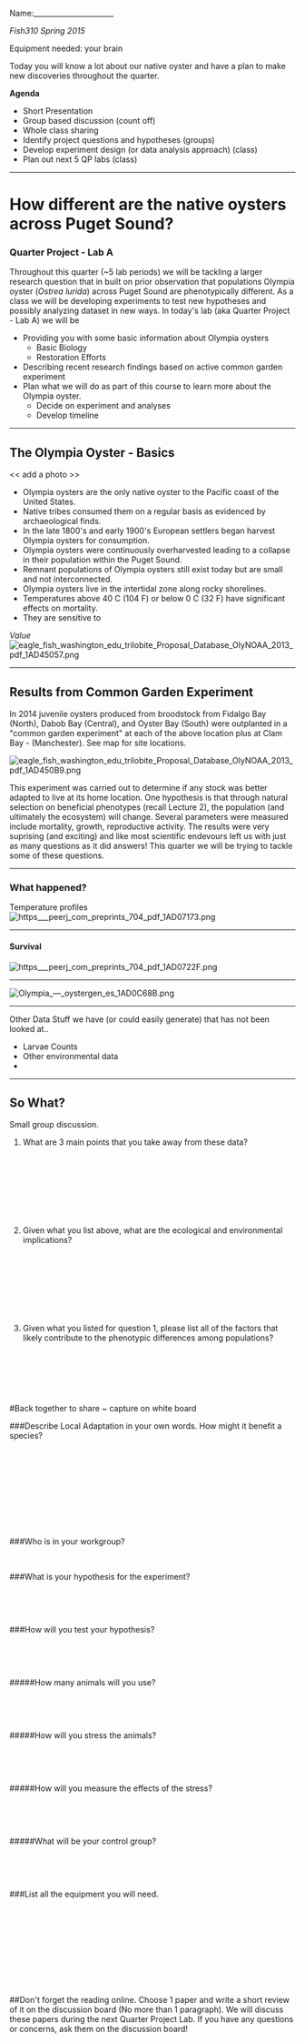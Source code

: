 
Name:______________________

_Fish310 Spring 2015_

Equipment needed: your brain

Today you will know a lot about our native oyster and have a plan to make new discoveries throughout the quarter. 

**Agenda**

- Short Presentation
- Group based discussion (count off)
- Whole class sharing
- Identify project questions and hypotheses (groups)
- Develop experiment design (or data analysis approach) (class)
- Plan out next 5 QP labs  (class)

---

# How different are the native oysters across Puget Sound?
### Quarter Project - Lab A

Throughout this quarter (~5 lab periods) we will be tackling a larger research question that in built on prior observation that populations Olympia oyster (_Ostrea lurida_) across Puget Sound are phenotypically  different. As a class we will be developing experiments to test new hypotheses and possibly analyzing dataset in new ways.  In today's lab (aka Quarter Project - Lab A) we will be     

* Providing you with some basic information about Olympia oysters    
	* Basic Biology	     
	* Restoration Efforts	     
* Describing recent research findings based on active common garden experiment    
* Plan what we will do as part of this course to learn more about the Olympia oyster.    
	* Decide on experiment and analyses    
	* Develop timeline 
	
---    

## The Olympia Oyster - Basics


<< add a photo >>


- Olympia oysters are the only native oyster to the Pacific coast of the United States. 
- Native tribes consumed them on a regular basis as evidenced by archaeological finds.
- In the late 1800's and early 1900's European settlers began harvest Olympia oysters for consumption.
- Olympia oysters were continuously overharvested leading to a collapse in their population within the Puget Sound.
- Remnant populations of Olympia oysters still exist today but are small and not interconnected. 
- Olympia oysters live in the intertidal zone along rocky shorelines.
- Temperatures above 40 C (104 F) or below 0 C (32 F) have significant effects on mortality.
- They are sensitive to 

_Value_
<img src="http://eagle.fish.washington.edu/cnidarian/skitch/eagle_fish_washington_edu_trilobite_Proposal_Database_OlyNOAA_2013_pdf_1AD45057.png" alt="eagle_fish_washington_edu_trilobite_Proposal_Database_OlyNOAA_2013_pdf_1AD45057.png"/>

---


## Results from Common Garden Experiment
In 2014 juvenile oysters produced from broodstock from Fidalgo Bay (North), Dabob Bay (Central), and Oyster Bay (South) were outplanted in a "common garden experiment" at each of the above location plus at Clam Bay - (Manchester). See map for site locations.

<img src="http://eagle.fish.washington.edu/cnidarian/skitch/eagle_fish_washington_edu_trilobite_Proposal_Database_OlyNOAA_2013_pdf_1AD450B9.png" alt="eagle_fish_washington_edu_trilobite_Proposal_Database_OlyNOAA_2013_pdf_1AD450B9.png"/>

This experiment was carried out to determine if any stock was better adapted to live at its home location. One hypothesis is that through natural selection on beneficial phenotypes (recall Lecture 2), the population (and ultimately the ecosystem) will change. Several parameters were measured include mortality, growth, reproductive activity. 
The results were very suprising (and exciting) and like most scientific endevours left us with just as many questions as it did answers! This quarter we will be trying to tackle some of these questions.

---

### What happened?
Temperature profiles
<img src="http://eagle.fish.washington.edu/cnidarian/skitch/https___peerj_com_preprints_704_pdf_1AD07173.png" alt="https___peerj_com_preprints_704_pdf_1AD07173.png"/>

---

#### Survival 
<img src="http://eagle.fish.washington.edu/cnidarian/skitch/https___peerj_com_preprints_704_pdf_1AD0722F.png" alt="https___peerj_com_preprints_704_pdf_1AD0722F.png"/>

---


<img src="http://eagle.fish.washington.edu/cnidarian/skitch/Olympia_—_oystergen_es_1AD0C68B.png" alt="Olympia_—_oystergen_es_1AD0C68B.png"/>

---

Other Data
Stuff we have (or could easily generate) that has not been looked at..

- Larvae Counts
- Other environmental data      
-

----

## So What? 
Small group discussion.
1) What are 3 main points that you take away from these data?
&nbsp;

&nbsp;

&nbsp;

&nbsp;

&nbsp;

2) Given what you list above, what are the ecological and environmental implications?
&nbsp;

&nbsp;

&nbsp;

&nbsp;

&nbsp;

3) Given what you listed for question 1, please list all of the factors that likely contribute to the phenotypic differences among populations?
&nbsp;

&nbsp;

&nbsp;

&nbsp;


#Back together to share ~ capture on white board 



###Describe Local Adaptation in your own words. How might it benefit a species?
&nbsp;

&nbsp;

&nbsp;

&nbsp;

&nbsp;

&nbsp;

###Who is in your workgroup?
&nbsp;

&nbsp;

###What is your hypothesis for the experiment?
&nbsp;

&nbsp;

&nbsp;

###How will you test your hypothesis?
&nbsp;

&nbsp;

&nbsp;

#####How many animals will you use?
&nbsp;

&nbsp;

&nbsp;

#####How will you stress the animals?
&nbsp;

&nbsp;

&nbsp;

#####How will you measure the effects of the stress?
&nbsp;

&nbsp;

&nbsp;

#####What will be your control group?
&nbsp;

&nbsp;

&nbsp;

###List all the equipment you will need. 
&nbsp;

&nbsp;

&nbsp;

&nbsp;

&nbsp;

&nbsp;


##Don't forget the reading online. Choose 1 paper and write a short review of it on the discussion board (No more than 1 paragraph). We will discuss these papers during the next Quarter Project Lab. If you have any questions or concerns, ask them on the discussion board!

